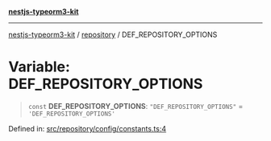 [**nestjs-typeorm3-kit**](../../README.md)

***

[nestjs-typeorm3-kit](../../README.md) / [repository](../README.md) / DEF\_REPOSITORY\_OPTIONS

# Variable: DEF\_REPOSITORY\_OPTIONS

> `const` **DEF\_REPOSITORY\_OPTIONS**: `"DEF_REPOSITORY_OPTIONS"` = `'DEF_REPOSITORY_OPTIONS'`

Defined in: [src/repository/config/constants.ts:4](https://github.com/x302502/nestjs-typeorm3-kit/blob/6ef69742f766c1a8d18cd622a628a96085a8d4cc/src/repository/config/constants.ts#L4)
